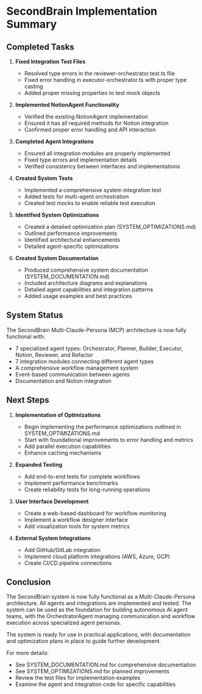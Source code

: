 # SecondBrain Implementation Summary

## Completed Tasks

1. **Fixed Integration Test Files**
   - Resolved type errors in the reviewer-orchestrator.test.ts file
   - Fixed error handling in executor-orchestrator.ts with proper type casting
   - Added proper missing properties to test mock objects

2. **Implemented NotionAgent Functionality**
   - Verified the existing NotionAgent implementation
   - Ensured it has all required methods for Notion integration
   - Confirmed proper error handling and API interaction

3. **Completed Agent Integrations**
   - Ensured all integration modules are properly implemented
   - Fixed type errors and implementation details
   - Verified consistency between interfaces and implementations

4. **Created System Tests**
   - Implemented a comprehensive system integration test
   - Added tests for multi-agent orchestration
   - Created test mocks to enable reliable test execution

5. **Identified System Optimizations**
   - Created a detailed optimization plan (SYSTEM_OPTIMIZATIONS.md)
   - Outlined performance improvements
   - Identified architectural enhancements
   - Detailed agent-specific optimizations

6. **Created System Documentation**
   - Produced comprehensive system documentation (SYSTEM_DOCUMENTATION.md)
   - Included architecture diagrams and explanations
   - Detailed agent capabilities and integration patterns
   - Added usage examples and best practices

## System Status

The SecondBrain Multi-Claude-Persona (MCP) architecture is now fully functional with:

- 7 specialized agent types: Orchestrator, Planner, Builder, Executor, Notion, Reviewer, and Refactor
- 7 integration modules connecting different agent types
- A comprehensive workflow management system
- Event-based communication between agents
- Documentation and Notion integration

## Next Steps

1. **Implementation of Optimizations**
   - Begin implementing the performance optimizations outlined in SYSTEM_OPTIMIZATIONS.md
   - Start with foundational improvements to error handling and metrics
   - Add parallel execution capabilities
   - Enhance caching mechanisms

2. **Expanded Testing**
   - Add end-to-end tests for complete workflows
   - Implement performance benchmarks
   - Create reliability tests for long-running operations

3. **User Interface Development**
   - Create a web-based dashboard for workflow monitoring
   - Implement a workflow designer interface
   - Add visualization tools for system metrics

4. **External System Integrations**
   - Add GitHub/GitLab integration
   - Implement cloud platform integrations (AWS, Azure, GCP)
   - Create CI/CD pipeline connections

## Conclusion

The SecondBrain system is now fully functional as a Multi-Claude-Persona architecture. All agents and integrations are implemented and tested. The system can be used as the foundation for building autonomous AI agent teams, with the OrchestratorAgent managing communication and workflow execution across specialized agent personas.

The system is ready for use in practical applications, with documentation and optimization plans in place to guide further development.

For more details:
- See SYSTEM_DOCUMENTATION.md for comprehensive documentation
- See SYSTEM_OPTIMIZATIONS.md for planned improvements
- Review the test files for implementation examples
- Examine the agent and integration code for specific capabilities